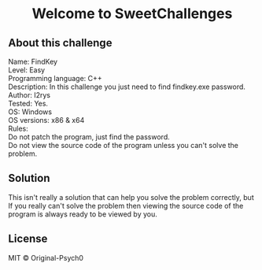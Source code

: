 <h1  align="center">Welcome to SweetChallenges</h1>

## About this challenge
<p>
Name: FindKey<br>
Level: Easy<br>
Programming language: C++<br>
Description: In this challenge you just need to find findkey.exe password.<br>
Author: I2rys<br>
Tested: Yes.<br>
OS: Windows<br>
OS versions: x86 & x64<br>
Rules:<br>
Do not patch the program, just find the password.<br>
Do not view the source code of the program unless you can't solve the problem.
</p>

## Solution
This isn't really a solution that can help you solve the problem correctly, but If you really can't solve the problem then viewing the source code of the program is always ready to be viewed by you.


## License
MIT © Original-Psych0